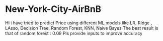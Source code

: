 # New-York-City-AirBnB

Hi i have tried to predict Price using different ML models like LR, Ridge , LAsso, Decision Tree, Random Forest, KNN, Naive Bayes
The best result is that of random forest : 0.09
Pls provide inputs to improve accuracy
